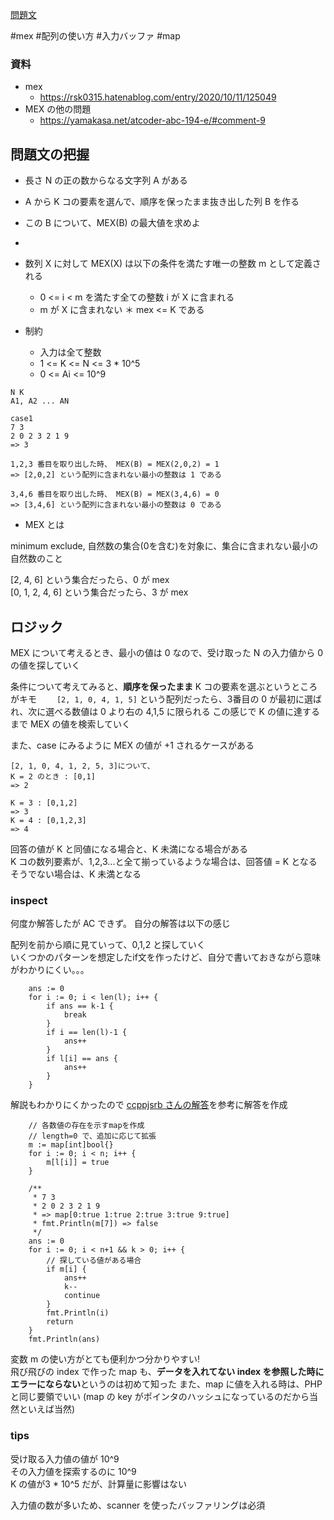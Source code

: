 [問題文](https://atcoder.jp/contests/abc290/tasks/abc290_c)

#mex
#配列の使い方
#入力バッファ
#map

### 資料

- mex
  - https://rsk0315.hatenablog.com/entry/2020/10/11/125049
- MEX の他の問題
  - https://yamakasa.net/atcoder-abc-194-e/#comment-9

## 問題文の把握

- 長さ N の正の数からなる文字列 A がある
- A から K コの要素を選んで、順序を保ったまま抜き出した列 B を作る
- この B について、MEX(B) の最大値を求めよ
- 
- 数列 X に対して MEX(X) は以下の条件を満たす唯一の整数 m として定義される
  - 0 <= i < m を満たす全ての整数 i が X に含まれる
  - m が X に含まれない
＊ mex <= K である

- 制約
  - 入力は全て整数
  - 1 <= K <= N <= 3 * 10^5
  - 0 <= Ai <= 10^9

```
N K
A1, A2 ... AN

case1
7 3
2 0 2 3 2 1 9
=> 3

1,2,3 番目を取り出した時、 MEX(B) = MEX(2,0,2) = 1
=> [2,0,2] という配列に含まれない最小の整数は 1 である

3,4,6 番目を取り出した時、 MEX(B) = MEX(3,4,6) = 0
=> [3,4,6] という配列に含まれない最小の整数は 0 である
```

- MEX とは

minimum exclude, 自然数の集合(0を含む)を対象に、集合に含まれない最小の自然数のこと

[2, 4, 6] という集合だったら、0 が mex  
[0, 1, 2, 4, 6] という集合だったら、3 が mex

## ロジック

MEX について考えるとき、最小の値は 0 なので、受け取った N の入力値から 0 の値を探していく  

条件について考えてみると、**順序を保ったまま** K コの要素を選ぶというところがキモ　　
`[2, 1, 0, 4, 1, 5]` という配列だったら、3番目の 0 が最初に選ばれ、次に選べる数値は 0 より右の 4,1,5 に限られる
この感じで K の値に達するまで MEX の値を検索していく

また、case にみるように MEX の値が +1 されるケースがある  

```
[2, 1, 0, 4, 1, 2, 5, 3]について、
K = 2 のとき : [0,1]
=> 2

K = 3 : [0,1,2] 
=> 3
K = 4 : [0,1,2,3] 
=> 4
```
回答の値が K と同値になる場合と、K 未満になる場合がある  
K コの数列要素が、1,2,3...と全て揃っているような場合は、回答値 = K となる
そうでない場合は、K 未満となる

### inspect

何度か解答したが AC できず。
自分の解答は以下の感じ  

配列を前から順に見ていって、0,1,2 と探していく  
いくつかのパターンを想定したif文を作ったけど、自分で書いておきながら意味がわかりにくい。。。  

```
	ans := 0
	for i := 0; i < len(l); i++ {
		if ans == k-1 {
			break
		}
		if i == len(l)-1 {
			ans++
		}
		if l[i] == ans {
			ans++
		}
	}
```

解説もわかりにくかったので [ccppjsrb さんの解答](https://atcoder.jp/contests/abc290/submissions/39018933)を参考に解答を作成  

```
	// 各数値の存在を示すmapを作成
	// length=0 で、追加に応じて拡張
	m := map[int]bool{}
	for i := 0; i < n; i++ {
		m[l[i]] = true
	}

	/**
	 * 7 3
	 * 2 0 2 3 2 1 9
	 * => map[0:true 1:true 2:true 3:true 9:true]
	 * fmt.Println(m[7]) => false
	 */
	ans := 0
	for i := 0; i < n+1 && k > 0; i++ {
		// 探している値がある場合
		if m[i] {
			ans++
			k--
			continue
		}
		fmt.Println(i)
		return
	}
	fmt.Println(ans)
```

変数 m の使い方がとても便利かつ分かりやすい!  
飛び飛びの index で作った map も、**データを入れてない index を参照した時にエラーにならない**というのは初めて知った
また、map に値を入れる時は、PHPと同じ要領でいい
(map の key がポインタのハッシュになっているのだから当然といえば当然)


### tips

受け取る入力値の値が 10^9  
その入力値を探索するのに 10^9  
K の値が3 * 10^5 だが、計算量に影響はない  

入力値の数が多いため、scanner を使ったバッファリングは必須  